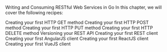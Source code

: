 Writing and Consuming
RESTful Web Services in Go
In this chapter, we will cover the following recipes:


Creating your first HTTP GET method
Creating your first HTTP POST method
Creating your first HTTP PUT method
Creating your first HTTP DELETE method
Versioning your REST API
Creating your first REST client
Creating your first AngularJS client
Creating your first ReactJS client
Creating your first VueJS client